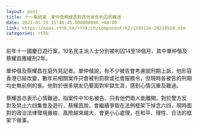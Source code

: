 ```yaml
---
layout: post
title: 十一集結案　單仲偕蔡耀昌對其他被告判囚感難過
date: 2021-05-28 15:46:45.000000000 +08:00
link: https://news.rthk.hk/rthk/ch/component/k2/1593134-20210528.htm
categories: rthk
---
```


前年十一國慶日遊行案，10名民主派人士分別被判囚14至18個月，其中單仲偕及蔡耀昌獲緩刑2年。

單仲偕及蔡耀昌在庭外見記者。單仲偕說，有不少被告會考慮就刑期上訴，他形容香港已經改變，數年前相關案件只會被判罰款或社會服務令，但現時各被告的刑期均史無前例的長。他對於很多朋友仍要面對牢獄生涯，感到心情沉重及難過。

蔡耀昌亦表示心情難過，指案件中10名被告，只有他們兩人能離開。對於警方反對及禁止六四集會及遊行，蔡耀昌說，會繼續爭取在法例框架下悼念六四，現時面對的政治法律環境嚴峻、風險越來越大，會更小心處理，在和平、理性、合法的框架下做事。
